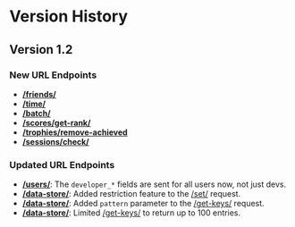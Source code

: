 # Version History

## Version 1.2

### New URL Endpoints

- [**/friends/**](/friends/index.md)
- [**/time/**](/time/index.md)
- [**/batch/**](/batch/index.md)
- [**/scores/get-rank/**](/scores/index.md)
- [**/trophies/remove-achieved**](/trophies/index.md)
- [**/sessions/check/**](/sessions/check.md)

### Updated URL Endpoints

- [**/users/**](/users/fetch.md): The `developer_*` fields are sent for all users now, not just devs.
- [**/data-store/**](/data-store/index.md): Added restriction feature to the [/set/](/data-store/set.md) request.
- [**/data-store/**](/data-store/index.md): Added `pattern` parameter to the [/get-keys/](/data-store/get-keys.md) request.
- [**/data-store/**](/data-store/index.md): Limited [/get-keys/](/data-store/get-keys.md) to return up to 100 entries.